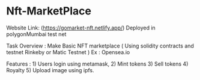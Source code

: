 # Nft-MarketPlace


Website Link: (https://gomarket-nft.netlify.app/)
Deployed in polygonMumbai test net


Task Overview : Make Basic NFT marketplace ( Using solidity contracts and testnet Rinkeby or Matic Testnet )  Ex : Opensea.io

Features :  1) Users login using metamask, 2) Mint tokens 3) Sell tokens 4) Royalty 5) Upload image using ipfs. 

